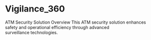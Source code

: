 # Vigilance_360
ATM Security Solution Overview This ATM security solution enhances safety and operational efficiency through advanced surveillance technologies.

